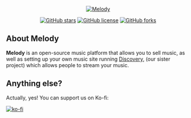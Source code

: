 <p align="center">
    <a href="https://github.com/rororobby/melody"><img alt="Melody" src="https://github.com/rororobby/melody/raw/master/static/logo.svg" /></a>
</p>

<p align="center">
  <a href="https://github.com/rororobby/melody/stargazers"><img alt="GitHub stars" src="https://img.shields.io/github/stars/rororobby/melody" /></a>
  <a href="https://github.com/rororobby/melody/blob/master/LICENSE"><img alt="GitHub license" src="https://img.shields.io/github/license/rororobby/melody" /></a>
  <a href="https://github.com/rororobby/melody/network"><img alt="GitHub forks" src="https://img.shields.io/github/forks/rororobby/melody"></a>
</p>

## About Melody

**Melody** is an open-source music platform that allows you to sell music, as well as setting up your own music site running [Discovery](https://github.com/mint-lgbt/discovery), (our sister project) which allows people to stream your music.

## Anything else?

Actually, yes! You can support us on Ko-fi:

[![ko-fi](https://www.ko-fi.com/img/githubbutton_sm.svg)](https://ko-fi.com/K3K02SX3G)